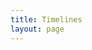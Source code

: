 ```yaml
---
title: Timelines
layout: page
---
```


<CollectionIndex title="Timelines" lead="These are timelines and tables for my deep dive articles" :collection="['timelines']" />
